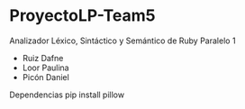 # ProyectoLP-Team5
Analizador Léxico, Sintáctico y Semántico de Ruby
Paralelo 1
- Ruiz Dafne
- Loor Paulina
- Picón Daniel

Dependencias
pip install pillow
